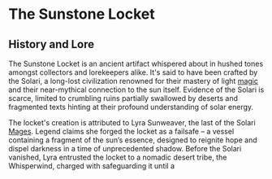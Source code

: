 # The Sunstone Locket

## History and Lore

The Sunstone Locket is an ancient artifact whispered about in hushed tones amongst collectors and lorekeepers alike. It's said to have been crafted by the Solari, a long-lost civilization renowned for their mastery of light [magic](/structure/mechanic/magic.md) and their near-mythical connection to the sun itself. Evidence of the Solari is scarce, limited to crumbling ruins partially swallowed by deserts and fragmented texts hinting at their profound understanding of solar energy.

The locket's creation is attributed to Lyra Sunweaver, the last of the Solari [Mages](/raw/20250504/mage/mages.md). Legend claims she forged the locket as a failsafe – a vessel containing a fragment of the sun’s essence, designed to reignite hope and dispel darkness in a time of unprecedented shadow. Before the Solari vanished, Lyra entrusted the locket to a nomadic desert tribe, the Whisperwind, charged with safeguarding it until a 
